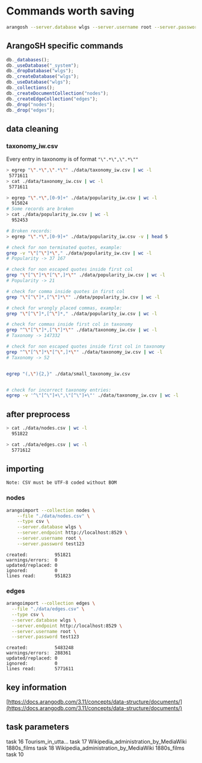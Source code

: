 # Commands worth saving

```bash
arangosh --server.database wlgs --server.username root --server.password test123
```

## ArangoSH specific commands

```javascript
db._databases();
db._useDatabase("_system");
db._dropDatabase("wlgs");
db._createDatabase("wlgs");
db._useDatabase("wlgs");
db._collections();
db._createDocumentCollection("nodes");
db._createEdgeCollection("edges");
db._drop("nodes");
db._drop("edges");
```

## data cleaning

### taxonomy_iw.csv

Every entry in taxonomy is of format `"\".*\",\".*\""`

```bash
> egrep "\".*\",\".*\"" ./data/taxonomy_iw.csv | wc -l
 5771611
> cat ./data/taxonomy_iw.csv | wc -l
 5771611
```

```bash
> egrep "\".*\",[0-9]+" ./data/popularity_iw.csv | wc -l
  915024
# Some records are broken
> cat ./data/popularity_iw.csv | wc -l
  952453

# Broken records:
> egrep "\".*\",[0-9]+" ./data/popularity_iw.csv -v | head 5
```

```bash
# check for non terminated quotes, example:
grep -v "\"[^\"]*\"," ./data/popularity_iw.csv | wc -l 
# Popularity -> 37 167

# check for non escaped quotes inside first col
grep "\"[^\"]*\"[^\",]*\"" ./data/popularity_iw.csv | wc -l
# Popularity -> 21

# check for comma inside quotes in first col
grep "\"[^\"]*,[^\"]*\"" ./data/popularity_iw.csv | wc -l

# check for wrongly placed commas, example:
grep "\"[^\"]*,[^\"]*," ./data/popularity_iw.csv | wc -l

# check for commas inside first col in taxonomy
grep "^\"[^\"]*,[^\"]*\"" ./data/taxonomy_iw.csv | wc -l
# Taxonomy -> 147332

# check for non escaped quotes inside first col in taxonomy
grep "^\"[^\"]*\"[^\",]*\"" ./data/taxonomy_iw.csv | wc -l
# Taxonomy -> 52


egrep "(,\"){2,}" ./data/small_taxonomy_iw.csv


# check for incorrect taxonomy entries:
egrep -v '^\"[^\"]+\",\"[^\"]+\"' ./data/taxonomy_iw.csv | wc -l
```

## after preprocess

```bash
> cat ./data/nodes.csv | wc -l
  951822

> cat ./data/edges.csv | wc -l
  5771612
```

## importing

`Note: CSV must be UTF-8 coded without BOM`

### nodes

```bash
arangoimport --collection nodes \
    --file "./data/nodes.csv" \
    --type csv \
    --server.database wlgs \
    --server.endpoint http://localhost:8529 \
    --server.username root \
    --server.password test123
```

```plaintext
created:          951821
warnings/errors:  0
updated/replaced: 0
ignored:          0
lines read:       951823
```

### edges

```bash
arangoimport --collection edges \
  --file "./data/edges.csv" \
  --type csv \
  --server.database wlgs \
  --server.endpoint http://localhost:8529 \
  --server.username root \
  --server.password test123
```

```plaintext
created:          5483248
warnings/errors:  288361
updated/replaced: 0
ignored:          0
lines read:       5771611
```

## key information

[https://docs.arangodb.com/3.11/concepts/data-structure/documents/](https://docs.arangodb.com/3.11/concepts/data-structure/documents/)

## task parameters

task 16 Tourism_in_utta...
task 17 Wikipedia_administration_by_MediaWiki 1880s_films
task 18 Wikipedia_administration_by_MediaWiki 1880s_films
task 10
